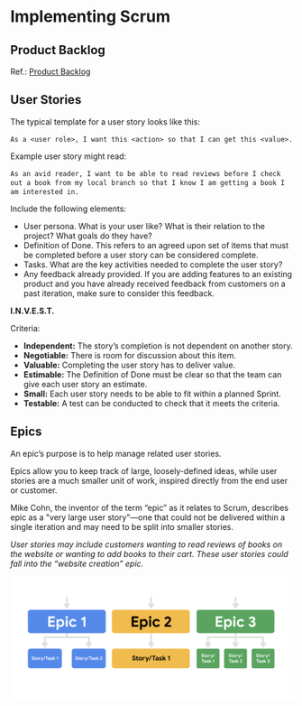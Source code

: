 # Implementing Scrum

## Product Backlog
Ref.: [Product Backlog](https://www.scrumguides.org/scrum-guide.html#product-backlog)

## User Stories
The typical template for a user story looks like this: 
```
As a <user role>, I want this <action> so that I can get this <value>.
```
Example user story might read:
```
As an avid reader, I want to be able to read reviews before I check out a book from my local branch so that I know I am getting a book I am interested in.
```

Include the following elements: 
* User persona. What is your user like? What is their relation to the project? What goals do they have? 
* Definition of Done. This refers to an agreed upon set of items that must be completed before a user story can be considered complete. 
* Tasks. What are the key activities needed to complete the user story?
* Any feedback already provided. If you are adding features to an existing product and you have already received feedback from customers on a past iteration, make sure to consider this feedback.  

__I.N.V.E.S.T.__ 

Criteria: 
* __Independent:__ The story’s completion is not dependent on another story.
* __Negotiable:__ There is room for discussion about this item.
* __Valuable:__ Completing the user story has to deliver value. 
* __Estimable:__ The Definition of Done must be clear so that the team can give each user story an estimate. 
* __Small:__ Each user story needs to be able to fit within a planned Sprint.
* __Testable:__ A test can be conducted to check that it meets the criteria.

## Epics
An epic’s purpose is to help manage related user stories.

Epics allow you to keep track of large, loosely-defined ideas, while user stories are a much smaller unit of work, inspired directly from the end user or customer. 

Mike Cohn, the inventor of the term “epic” as it relates to Scrum, describes epic as a "very large user story"—one that could not be delivered within a single iteration and may need to be split into smaller stories.

*User stories may include customers wanting to read reviews of books on the website or wanting to add books to their cart. These user stories could fall into the “website creation” epic.*

![scrum-epics](scrum-epics.png)
